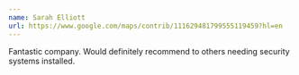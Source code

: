 ```yaml
---
name: Sarah Elliott
url: https://www.google.com/maps/contrib/111629481799555119459?hl=en
---
```


Fantastic company.  Would definitely recommend to others needing security systems installed.
